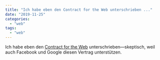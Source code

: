 ```yaml
---
title: "Ich habe eben den Contract for the Web unterschrieben ..."
date: "2019-11-25"
categories: 
  - "web"
tags: 
  - "web"
---
```


Ich habe eben den [Contract for the Web](https://contractfortheweb.org/) unterschrieben—skeptisch, weil auch Facebook und Google diesen Vertrag unterstützen.
